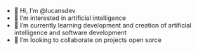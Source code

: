 - 👋 Hi, I’m @lucansdev
- 👀 I’m interested in artificial intelligence
- 🌱 I’m currently learning development and creation of artificial intelligence and software development
- 💞️ I’m looking to collaborate on projects open sorce


<!---
lucansdev/lucansdev is a ✨ special ✨ repository because its `README.md` (this file) appears on your GitHub profile.
You can click the Preview link to take a look at your changes.
--->
